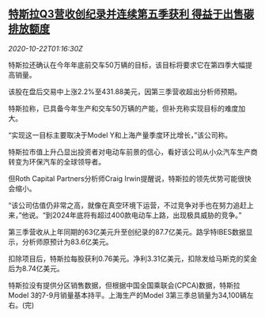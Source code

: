 <!--1603329796000-->
[特斯拉Q3营收创纪录并连续第五季获利 得益于出售碳排放额度](https://cn.reuters.com/article/tesla-q3-record-revenue-1022-idCNKBS277035)
------

<div><i>2020-10-22T01:16:30Z</i></div><p>特斯拉还确认在今年年底前交车50万辆的目标，该目标将要求它在第四季大幅提高销量。</p><p>该股在盘后交易中上涨2.2%至431.88美元，因第三季营收超出分析师预期。</p><p>特斯拉称，已具备今年生产和交车50万辆的产能，但补充称实现目标的难度加大。</p><p>“实现这一目标主要取决于Model Y和上海产量季度环比增长，”该公司称。</p><p>特斯拉市值上升凸显出投资者对电动车前景的信心，看好该公司从小众汽车生产商转变为环保汽车的全球领导者。</p><p>但Roth Capital Partners分析师Craig Irwin提醒说，特斯拉的领先优势可能很快会缩小。</p><p>“该公司估值仍非常之高，就像在真空环境下运营，不过竞争对手也在努力追赶上来，”他说。“到2024年底将有超过400款电动车上路，出现极具威胁的竞争。”</p><p>第三季营收从上年同期的63亿美元升至创纪录的87.7亿美元。路孚特IBES数据显示，分析师原预计为83.6亿美元。</p><p>扣除项目后，特斯拉每股获利0.76美元。净利3.31亿美元，扣除发给马斯克的奖金后为8.74亿美元。</p><p>特斯拉没有提供分区销售数据，但根据中国全国乘联会(CPCA)数据，特斯拉Model 3的7-9月销量基本持平。上海生产的Model 3第三季总销量为34,100辆左右。(完)</p>
